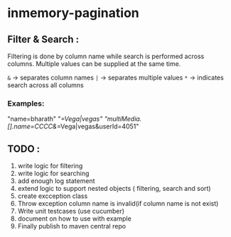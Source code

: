 # inmemory-pagination

## Filter & Search :

Filtering is done by column name while search is performed across columns.
Multiple values can be supplied at the same time.

`&` -> separates column names
`|` -> separates multiple values
`*` -> indicates search across all columns

### Examples:

"name=bharath"
"*=Vega|vegas"
"multiMedia.[].name=CCCC&*=Vega|vegas&userId=4051"

## TODO : 

1. write logic for filtering
2. write logic for searching
3. add enough log statement
4. extend logic to support nested objects ( filtering, search and sort)
5. create excception class
6. Throw exception column name is invalid(if column name is not exist)
7. Write unit testcases (use cucumber)
8. document on how to use with example
9. Finally publish to maven central repo